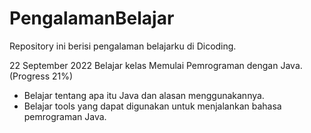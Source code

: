 # PengalamanBelajar
Repository ini berisi pengalaman belajarku di Dicoding.

22 September 2022
Belajar kelas Memulai Pemrograman dengan Java. (Progress 21%)
  * Belajar tentang apa itu Java dan alasan menggunakannya.
  * Belajar tools yang dapat digunakan untuk menjalankan bahasa pemrograman Java.
